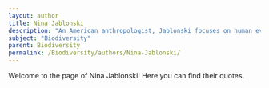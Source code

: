 ```yaml
---
layout: author
title: Nina Jablonski
description: "An American anthropologist, Jablonski focuses on human evolution and the evolutionary significance of skin color among different populations. Her research contributes to understanding biodiversity in a broader ecological and evolutionary context."
subject: "Biodiversity"
parent: Biodiversity
permalink: /Biodiversity/authors/Nina-Jablonski/
---
```


Welcome to the page of Nina Jablonski! Here you can find their quotes.
